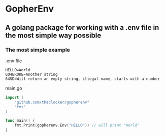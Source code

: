 # GopherEnv
## A golang package for working with a .env file in the most simple way possible

### The most simple example
.env file
```
HELLO=World
GO4BROKE=Another string
64SD=Will return an empty string, illegal name, starts with a number
```
main.go
```go
import (
    "github.com/theclocker/gopherenv"
    "fmt"
)

func main() {
    fmt.Print(gopherenv.Env("HELLO")) // will print "World"
}
```